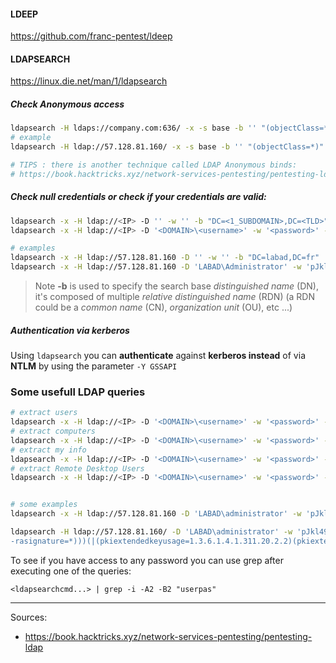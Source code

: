 
#### LDEEP
https://github.com/franc-pentest/ldeep

#### LDAPSEARCH
https://linux.die.net/man/1/ldapsearch

##### Check Anonymous access
```bash
ldapsearch -H ldaps://company.com:636/ -x -s base -b '' "(objectClass=*)" "*" +
# example
ldapsearch -H ldap://57.128.81.160/ -x -s base -b '' "(objectClass=*)" "*" +

# TIPS : there is another technique called LDAP Anonymous binds:
# https://book.hacktricks.xyz/network-services-pentesting/pentesting-ldap#ldap-anonymous-binds
```

##### Check null credentials or check if your credentials are valid:
```bash
ldapsearch -x -H ldap://<IP> -D '' -w '' -b "DC=<1_SUBDOMAIN>,DC=<TLD>"
ldapsearch -x -H ldap://<IP> -D '<DOMAIN>\<username>' -w '<password>' -b "DC=<1_SUBDOMAIN>,DC=<TLD>"

# examples
ldapsearch -x -H ldap://57.128.81.160 -D '' -w '' -b "DC=labad,DC=fr"
ldapsearch -x -H ldap://57.128.81.160 -D 'LABAD\Administrator' -w 'pJkl49f' -b "DC=labad,DC=fr"
```

> Note **-b** is used to specify the search base *distinguished name* (DN), it's composed of multiple *relative distinguished name* (RDN) (a RDN could be a *common name* (CN), *organization unit* (OU), etc ...)

##### Authentication via kerberos
Using `ldapsearch` you can **authenticate** against **kerberos instead** of via **NTLM** by using the parameter `-Y GSSAPI`

### Some usefull LDAP queries

```bash
# extract users
ldapsearch -x -H ldap://<IP> -D '<DOMAIN>\<username>' -w '<password>' -b "CN=Users,DC=<1_SUBDOMAIN>,DC=<TLD>"
# extract computers
ldapsearch -x -H ldap://<IP> -D '<DOMAIN>\<username>' -w '<password>' -b "CN=Computers,DC=<1_SUBDOMAIN>,DC=<TLD>"
# extract my info 
ldapsearch -x -H ldap://<IP> -D '<DOMAIN>\<username>' -w '<password>' -b "CN=<MY NAME>,CN=Users,DC=<1_SUBDOMAIN>,DC=<TLD>"
# extract Remote Desktop Users
ldapsearch -x -H ldap://<IP> -D '<DOMAIN>\<username>' -w '<password>' -b "CN=Remote Desktop Users,CN=Builtin,DC=<1_SUBDOMAIN>,DC=<TLD>"


# some examples
ldapsearch -x -H ldap://57.128.81.160 -D 'LABAD\administrator' -w 'pJkl49f' -b "CN=Users,DC=labad,DC=fr"

ldapsearch -H ldap://57.128.81.160/ -D 'LABAD\administrator' -w 'pJkl49f' -b 'DC=labad,DC=fr' "(&(objectclass=pkicertificatetemplate)(!(mspki-enrollmentflag:1.2.840.113556.1.4.804:=2))(|(mspki-ra-signature=0)(!(mspki  
-rasignature=*)))(|(pkiextendedkeyusage=1.3.6.1.4.1.311.20.2.2)(pkiextendedkeyusage=1.3.6.1.5.5.7.3.2)(pkiextendedkeyusage=1.3.6.1.5.2.3.4)(pkiextendedkeyusage=2.5.29.37.0)(!(pkiextendedkeyusage=*)))(mspkicertificate-name-flag:1.2.840.113556.1.4.804:=1))"
```

To see if you have access to any password you can use grep after executing one of the queries:
```
<ldapsearchcmd...> | grep -i -A2 -B2 "userpas"
```


---

Sources:
- https://book.hacktricks.xyz/network-services-pentesting/pentesting-ldap